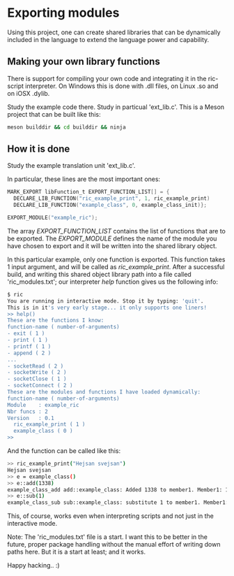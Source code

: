 # Exporting modules

Using this project, one can create shared libraries
that can be dynamically included in the language to
extend the language power and capability.

## Making your own library functions

There is support for compiling your own code and integrating it in the ric-script interpreter. On Windows this is done with .dll files, on Linux .so and on iOSX .dylib.

Study the example code there. Study in particual 'ext_lib.c'. This is a Meson project that can be built like this:

```BASH
meson builddir && cd builddir && ninja
```
## How it is done

Study the example translation unit 'ext_lib.c'.

In particular, these lines are the most important ones:

```C
MARK_EXPORT libFunction_t EXPORT_FUNCTION_LIST[] = {
  DECLARE_LIB_FUNCTION("ric_example_print", 1, ric_example_print)
  DECLARE_LIB_FUNCTION("example_class", 0, example_class_init)};

EXPORT_MODULE("example_ric");
```

The array *EXPORT_FUNCTION_LIST* contains the list of functions that are
to be exported. The *EXPORT_MODULE* defines the name of the module you have
chosen to export and it will be written into the shared library object.

In this particular example, only one function is exported. This function
takes 1 input argument, and will be called as *ric_example_print*. After a successful
build, and writing this shared object library path into a file called 'ric_modules.txt';
our interpreter *help* function gives us the following info:

```BASH
$ ric
You are running in interactive mode. Stop it by typing: 'quit'.
This is in it's very early stage... it only supports one liners!
>> help()
These are the functions I know:
function-name ( number-of-arguments)
- exit ( 1 )
- print ( 1 )
- printf ( 1 )
- append ( 2 )
...
- socketRead ( 2 )
- socketWrite ( 2 )
- socketClose ( 1 )
- socketConnect ( 2 )
These are the modules and functions I have loaded dynamically:
function-name ( number-of-arguments)
Module    : example_ric
Nbr funcs : 2
Version   : 0.1
  ric_example_print ( 1 )
  example_class ( 0 )
>>
```

And the function can be called like this:

```BASH
>> ric_example_print("Hejsan svejsan")
Hejsan svejsan
>> e = example_class()
>> e::add(1338)
example_class_add add::example_class: Added 1338 to member1. Member1: 1338
>> e::sub(1)
example_class_sub sub::example_class: substitute 1 to member1. Member1: 1337
```

This, of course, works even when interpreting scripts and not just in the interactive mode.

Note: The 'ric_modules.txt' file is a start. I want this to be better in the future, proper package handling without the manual effort of writing down paths here. But it is a start at least; and it works.

Happy hacking.. :)




